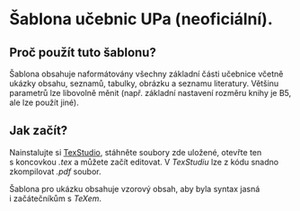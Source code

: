 # Šablona učebnic UPa (neoficiální).

## Proč použít tuto šablonu?

Šablona obsahuje naformátovány všechny základní části učebnice včetně ukázky obsahu, seznamů, tabulky, obrázku a seznamu literatury. Většinu parametrů lze libovolně měnit (např. základní nastavení rozměru knihy je B5, ale lze použít jiné).

## Jak začít?

Nainstalujte si [TexStudio](https://www.texstudio.org/), stáhněte soubory zde uložené, otevřte ten s koncovkou _.tex_ a můžete začít editovat. V _TexStudiu_ lze z kódu snadno zkompilovat _.pdf_ soubor.

Šablona pro ukázku obsahuje vzorový obsah, aby byla syntax jasná i začátečníkům s _TeXem_.
